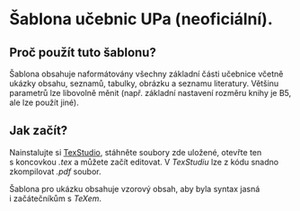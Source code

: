 # Šablona učebnic UPa (neoficiální).

## Proč použít tuto šablonu?

Šablona obsahuje naformátovány všechny základní části učebnice včetně ukázky obsahu, seznamů, tabulky, obrázku a seznamu literatury. Většinu parametrů lze libovolně měnit (např. základní nastavení rozměru knihy je B5, ale lze použít jiné).

## Jak začít?

Nainstalujte si [TexStudio](https://www.texstudio.org/), stáhněte soubory zde uložené, otevřte ten s koncovkou _.tex_ a můžete začít editovat. V _TexStudiu_ lze z kódu snadno zkompilovat _.pdf_ soubor.

Šablona pro ukázku obsahuje vzorový obsah, aby byla syntax jasná i začátečníkům s _TeXem_.
